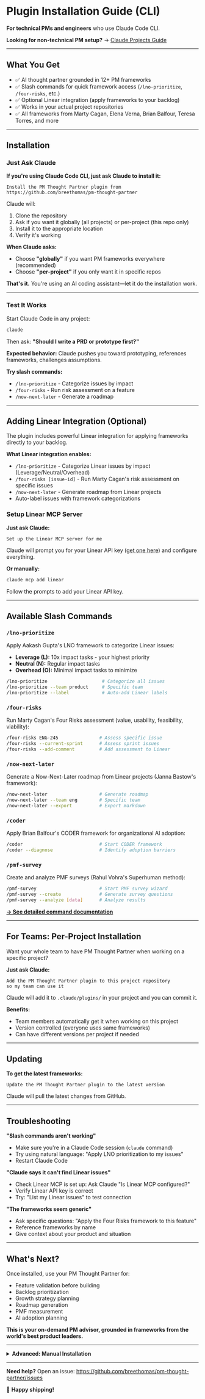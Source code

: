 # Plugin Installation Guide (CLI)

**For technical PMs and engineers** who use Claude Code CLI.

**Looking for non-technical PM setup?** → [Claude Projects Guide](CLAUDE_PROJECTS_GUIDE.md)

---

## What You Get

- ✅ AI thought partner grounded in 12+ PM frameworks
- ✅ Slash commands for quick framework access (`/lno-prioritize`, `/four-risks`, etc.)
- ✅ Optional Linear integration (apply frameworks to your backlog)
- ✅ Works in your actual project repositories
- ✅ All frameworks from Marty Cagan, Elena Verna, Brian Balfour, Teresa Torres, and more

---

## Installation

### Just Ask Claude

**If you're using Claude Code CLI, just ask Claude to install it:**

```
Install the PM Thought Partner plugin from
https://github.com/breethomas/pm-thought-partner
```

Claude will:
1. Clone the repository
2. Ask if you want it globally (all projects) or per-project (this repo only)
3. Install it to the appropriate location
4. Verify it's working

**When Claude asks:**
- Choose **"globally"** if you want PM frameworks everywhere (recommended)
- Choose **"per-project"** if you only want it in specific repos

**That's it.** You're using an AI coding assistant—let it do the installation work.

---

### Test It Works

Start Claude Code in any project:

```bash
claude
```

Then ask: **"Should I write a PRD or prototype first?"**

**Expected behavior:** Claude pushes you toward prototyping, references frameworks, challenges assumptions.

**Try slash commands:**
- `/lno-prioritize` - Categorize issues by impact
- `/four-risks` - Run risk assessment on a feature
- `/now-next-later` - Generate a roadmap

---

## Adding Linear Integration (Optional)

The plugin includes powerful Linear integration for applying frameworks directly to your backlog.

**What Linear integration enables:**
- `/lno-prioritize` - Categorize Linear issues by impact (Leverage/Neutral/Overhead)
- `/four-risks [issue-id]` - Run Marty Cagan's risk assessment on specific issues
- `/now-next-later` - Generate roadmap from Linear projects
- Auto-label issues with framework categorizations

### Setup Linear MCP Server

**Just ask Claude:**

```
Set up the Linear MCP server for me
```

Claude will prompt you for your Linear API key ([get one here](https://linear.app/settings/api)) and configure everything.

**Or manually:**

```bash
claude mcp add linear
```

Follow the prompts to add your Linear API key.

---

## Available Slash Commands

### `/lno-prioritize`

Apply Aakash Gupta's LNO framework to categorize Linear issues:
- **Leverage (L):** 10x impact tasks - your highest priority
- **Neutral (N):** Regular impact tasks
- **Overhead (O):** Minimal impact tasks to minimize

```bash
/lno-prioritize                    # Categorize all issues
/lno-prioritize --team product     # Specific team
/lno-prioritize --label            # Auto-add Linear labels
```

### `/four-risks`

Run Marty Cagan's Four Risks assessment (value, usability, feasibility, viability):

```bash
/four-risks ENG-245               # Assess specific issue
/four-risks --current-sprint      # Assess sprint issues
/four-risks --add-comment         # Add assessment to Linear
```

### `/now-next-later`

Generate a Now-Next-Later roadmap from Linear projects (Janna Bastow's framework):

```bash
/now-next-later                   # Generate roadmap
/now-next-later --team eng        # Specific team
/now-next-later --export          # Export markdown
```

### `/coder`

Apply Brian Balfour's CODER framework for organizational AI adoption:

```bash
/coder                            # Start CODER framework
/coder --diagnose                 # Identify adoption barriers
```

### `/pmf-survey`

Create and analyze PMF surveys (Rahul Vohra's Superhuman method):

```bash
/pmf-survey                       # Start PMF survey wizard
/pmf-survey --create              # Generate survey questions
/pmf-survey --analyze [data]      # Analyze results
```

**[→ See detailed command documentation](commands/)**

---

## For Teams: Per-Project Installation

Want your whole team to have PM Thought Partner when working on a specific project?

**Just ask Claude:**

```
Add the PM Thought Partner plugin to this project repository
so my team can use it
```

Claude will add it to `.claude/plugins/` in your project and you can commit it.

**Benefits:**
- Team members automatically get it when working on this project
- Version controlled (everyone uses same frameworks)
- Can have different versions per project if needed

---

## Updating

**To get the latest frameworks:**

```
Update the PM Thought Partner plugin to the latest version
```

Claude will pull the latest changes from GitHub.

---

## Troubleshooting

**"Slash commands aren't working"**
- Make sure you're in a Claude Code session (`claude` command)
- Try using natural language: "Apply LNO prioritization to my issues"
- Restart Claude Code

**"Claude says it can't find Linear issues"**
- Check Linear MCP is set up: Ask Claude "Is Linear MCP configured?"
- Verify Linear API key is correct
- Try: "List my Linear issues" to test connection

**"The frameworks seem generic"**
- Ask specific questions: "Apply the Four Risks framework to this feature"
- Reference frameworks by name
- Give context about your product and situation

---

## What's Next?

Once installed, use your PM Thought Partner for:
- Feature validation before building
- Backlog prioritization
- Growth strategy planning
- Roadmap generation
- PMF measurement
- AI adoption planning

**This is your on-demand PM advisor, grounded in frameworks from the world's best product leaders.**

---

<details>
<summary><strong>Advanced: Manual Installation</strong></summary>

If you prefer to install manually without asking Claude:

### Global Install (Available in all projects)

```bash
# Clone the repository
git clone https://github.com/breethomas/pm-thought-partner.git

# Symlink to Claude's plugins directory (recommended)
ln -s "$(pwd)/pm-thought-partner" ~/.claude/plugins/pm-thought-partner

# Or copy if you prefer a stable version
mkdir -p ~/.claude/plugins
cp -r pm-thought-partner ~/.claude/plugins/
```

**Tip:** Symlink is better - `git pull` updates automatically apply.

### Per-Project Install (Team access)

```bash
# In YOUR project directory
cd /path/to/your/project

# Add as project plugin
mkdir -p .claude/plugins
cp -r /path/to/pm-thought-partner .claude/plugins/pm-thought-partner

# Commit to your repo
git add .claude/
git commit -m "Add PM Thought Partner plugin"
git push
```

### Verify Manual Installation

```bash
# Check global install
ls -la ~/.claude/plugins/pm-thought-partner

# Check per-project install
ls -la .claude/plugins/pm-thought-partner
```

</details>

---

**Need help?** Open an issue: https://github.com/breethomas/pm-thought-partner/issues

🚀 **Happy shipping!**
